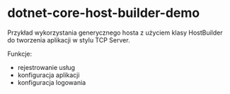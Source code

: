 # dotnet-core-host-builder-demo
Przykład wykorzystania generycznego hosta z użyciem klasy HostBuilder do tworzenia aplikacji w stylu TCP Server.

Funkcje:
- rejestrowanie usług
- konfiguracja aplikacji
- konfiguracja logowania

